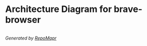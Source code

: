 # Architecture Diagram for brave-browser

```mermaid

```

*Generated by [RepoMapr](https://repomapr.com/brave/brave-browser)*